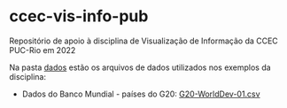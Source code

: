 # ccec-vis-info-pub
Repositório de apoio à disciplina de Visualização de Informação da CCEC PUC-Rio em 2022

Na pasta [dados](https://github.com/simonedjb/ccec-vis-info-pub/tree/main/dados) estão os arquivos de dados utilizados nos exemplos da disciplina:

* Dados do Banco Mundial - países do G20: [G20-WorldDev-01.csv](https://raw.githubusercontent.com/simonedjb/ccec-vis-info-pub/main/dados/G20-WorldDev-01.csv)
